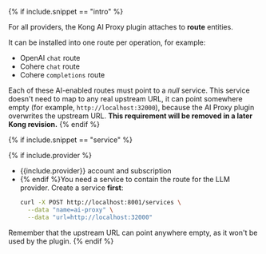 {% if include.snippet == "intro" %}

For all providers, the Kong AI Proxy plugin attaches to **route** entities.

It can be installed into one route per operation, for example:

* OpenAI `chat` route
* Cohere `chat` route
* Cohere `completions` route

Each of these AI-enabled routes must point to a *null* service. This service doesn't need to map to any real upstream URL,
it can point somewhere empty (for example, `http://localhost:32000`), because the AI Proxy plugin overwrites the upstream URL.
**This requirement will be removed in a later Kong revision.**
{% endif %}

{% if include.snippet == "service" %}

{% if include.provider %}
* {{include.provider}} account and subscription
* {% endif %}You need a service to contain the route for the LLM provider. Create a service **first**:
  ```bash
  curl -X POST http://localhost:8001/services \
    --data "name=ai-proxy" \
    --data "url=http://localhost:32000"
  ```
Remember that the upstream URL can point anywhere empty, as it won't be used by the plugin.
{% endif %}